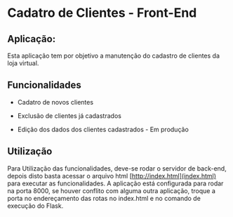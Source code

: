 # Cadatro de Clientes - Front-End

## Aplicação:
Esta aplicação tem por objetivo a manutenção do cadastro de clientes da loja virtual.

## Funcionalidades

- Cadatro de novos clientes

- Exclusão de clientes já cadastrados

- Edição dos dados dos clientes cadastrados - Em produção

## Utilização
Para Utilização das funcionalidades, deve-se rodar o servidor de back-end, depois disto basta acessar
o arquivo html [http://index.html](index.html) para executar as funcionalidades. A aplicação está configurada
para rodar na porta 8000, se houver conflito com alguma outra aplicação, troque a porta no endereçamento das rotas
no index.html e no comando de execução do Flask.
